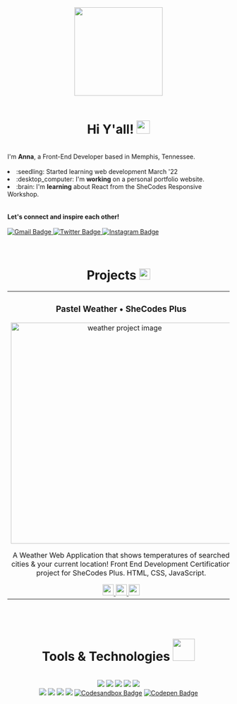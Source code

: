 
<div id="header" align="center">
  <img src="#" width="200" />
</div>
<br />
<div id="greeting" align="center">
  <h1>
    Hi Y'all!
    <img src="https://media.giphy.com/media/hvRJCLFzcasrR4ia7z/giphy.gif" width="30"/>
  </h1>
</div>
<br />
<div id="about">
    I'm <strong>Anna</strong>, a Front-End Developer based in Memphis, Tennessee.
</div>
<br />
<div>
   <li> :seedling: Started learning web development March '22 </li>
   <li> :desktop_computer: I'm <strong>working</strong> on a personal portfolio website. </li>
   <li> :brain: I'm <strong>learning</strong> about React from the SheCodes Responsive Workshop. </li>

  

<br />
<br />
<strong>Let's connect and inspire each other!</strong>
</div>
<br />
<div id="badges">
  <a href="mailto:annabradberry@gmail.com">
    <img src="https://img.shields.io/badge/Gmail-aba5fe?style=for-the-badge&logo=gmail&logoColor=white" alt="Gmail Badge" />
  </a>
  <a href="https://twitter.com/_annaberry">
    <img src="https://img.shields.io/badge/Twitter-aba5fe?style=for-the-badge&logo=twitter&logoColor=white" alt="Twitter Badge" />
  </a> 
  <a href="https://instagram.com/annabradberry">
    <img src="https://img.shields.io/badge/Instagram-aba5fe?style=for-the-badge&logo=instagram&logoColor=white" alt="Instagram Badge" />
  </a> 
</div>
<br />
<br />
<div id="projects" align="center">
   <h1>
     Projects
     <img src="https://media.giphy.com/media/yPyF7MwUtM1I4/giphy.gif" width="25"/>
   </h1>
   <table>
    <td width="100%">
      <h3 align="center">
        Pastel Weather • SheCodes Plus
      </h3>
      <div align="center">
        <a href="https://github.com/breandabarnett/Weather-App-Project" target="_blank">
          <img src="Profile-readme-images/Pastel-Weather-banner.png" alt="weather project image" width="500" />
        </a>
      </div>
      <div align="center">
        <p>
          A Weather Web Application that shows temperatures of searched cities & your current location! Front End Development Certification project for SheCodes Plus. HTML, CSS, JavaScript.
        </p>
        <span>
	  <a href="https://github.com/breandabarnett/Weather-App-Project" target="_blank">
	    <img src="https://img.shields.io/badge/-repo-ABA5FE?style=flat-square&logo=github&logoColor=white" alt="repository button" height="25" />
	  </a>
	  <a href="https://pastel-weather.netlify.app/" target="_blank">
	    <img src="https://img.shields.io/badge/-website-ABA5FE?style=flat-square" alt="website button" height="25"/>
	  </a>
	  <a href="https://www.shecodes.io/graduates/39418-breanda-barnett" target="_blank">
	    <img src="https://img.shields.io/badge/-certificate-4D5156?style=flat-square" alt="certificate button" height="25"/>
	  </a>
        </span>
      </div>
    </td>
   </table>
</div>
<br />
<br />
<div id="tools" align="center">
  <h1>
    Tools & Technologies
    <img src="https://media.giphy.com/media/cpAGF6uxLw93uuQNNJ/giphy.gif" width="50"/>
  </h1>
<br />
<div>
  <img src="https://img.shields.io/badge/HTML5-ed7d5e?style=for-the-badge&logo=html5&logoColor=white" />
  <img src="https://img.shields.io/badge/CSS3-4ea0db?style=for-the-badge&logo=css3&logoColor=white" />
  <img src="https://img.shields.io/badge/Bootstrap-79629e?style=for-the-badge&logo=bootstrap&logoColor=white" />
  <img src="https://img.shields.io/badge/JavaScript-434441?style=for-the-badge&logo=javascript&logoColor=F7DF1E" />
  <img src="https://img.shields.io/badge/Python-fcde71?style=for-the-badge&logo=python&logoColor=blue" />
</div>
<div>
  <img src="https://img.shields.io/badge/Datacamp-103254?style=for-the-badge&logo=datacamp&logoColor=65FF8F" />
  <img src="https://img.shields.io/badge/Netlify-0ed3c3?style=for-the-badge&logo=netlify&logoColor=white" />
  <img src="https://img.shields.io/badge/GIT-ed6c55?style=for-the-badge&logo=git&logoColor=white" />
  <img src="https://img.shields.io/badge/VSCode-2694e2?style=for-the-badge&logo=visual%20studio%20code&logoColor=white" />
  <a href="https://codesandbox.io/u/breanda.barnett">
    <img src="https://img.shields.io/badge/Codesandbox-727272?style=for-the-badge&logo=CodeSandbox&logoColor=white" alt="Codesandbox Badge" /></a>
  <a href="https://codepen.io/willowbrii">
    <img src="https://img.shields.io/badge/Codepen-b97be5?style=for-the-badge&logo=codepen&logoColor=white"
 alt="Codepen Badge" />
</div>
<br />
<br />
</div>
